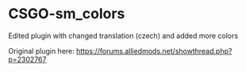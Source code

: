 # CSGO-sm_colors
Edited plugin with changed translation (czech) and added more colors

Original plugin here: https://forums.alliedmods.net/showthread.php?p=2302767
